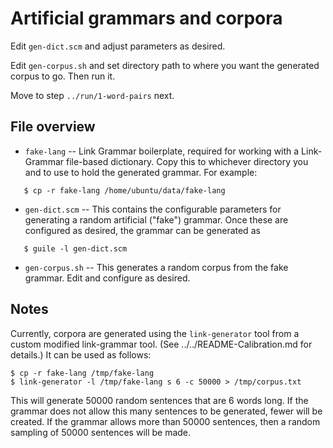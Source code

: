 
Artificial grammars and corpora
===============================

Edit `gen-dict.scm` and adjust parameters as desired.

Edit `gen-corpus.sh` and set directory path to where you want the
generated corpus to go. Then run it.

Move to step `../run/1-word-pairs` next.

File overview
-------------
* `fake-lang` -- Link Grammar boilerplate, required for working with
   a Link-Grammar file-based dictionary. Copy this to whichever directory
   you and to use to hold the generated grammar. For example:
```
   $ cp -r fake-lang /home/ubuntu/data/fake-lang
```

* `gen-dict.scm` -- This contains the configurable parameters for
   generating a random artificial ("fake") grammar. Once these are
   configured as desired, the grammar can be generated as
```
   $ guile -l gen-dict.scm
```

* `gen-corpus.sh` -- This generates a random corpus from the fake
   grammar. Edit and configure as desired.

Notes
-----
Currently, corpora are generated using the `link-generator` tool from
a custom modified link-grammar tool. (See ../../README-Calibration.md
for details.) It can be used as follows:
```
$ cp -r fake-lang /tmp/fake-lang
$ link-generator -l /tmp/fake-lang s 6 -c 50000 > /tmp/corpus.txt
```
This will generate 50000 random sentences that are 6 words long.
If the grammar does not allow this many sentences to be generated,
fewer will be created. If the grammar allows more than 50000 sentences,
then a random sampling of 50000 sentences will be made.
